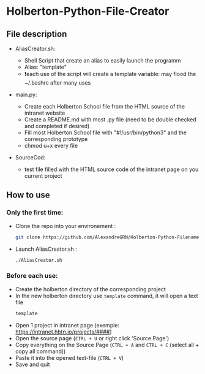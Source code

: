 # Holberton-Python-File-Creator

## File description
- AliasCreator.sh:
  - Shell Script that create an alias to easily launch the programm
  - Alias: "template"
  - ❗each use of the script will create a template variable: may flood the ~/.bashrc after many uses

- main.py:
  - Create each Holberton School file from the HTML source of the intranet website
  - Create a README.md with most .py file (need to be double checked and completed if desired)
  - Fill most Holberton School file with "#!/usr/bin/python3" and the corresponding prototype
  - chmod u+x every file

- SourceCod:
  - test file filled with the HTML source code of the intranet page on you current project


## How to use

### Only the first time:
- Clone the repo into your environement : 
  ```bash
  git clone https://github.com/AlexandreGRN/Holberton-Python-Filename.git
  ```
- Launch AliasCreator.sh :
  ```bash
  ./AliasCreator.sh
  ```

### Before each use:
- Create the holberton directory of the corresponding project
- In the new holberton directory use `template` command, it will open a text file
  ```bash
  template
  ```
- Open 1 project in intranet page (exemple: https://intranet.hbtn.io/projects/####)
- Open the source page (`CTRL + U` or right click 'Source Page')
- Copy everything on the Source Page (`CTRL + A` and `CTRL + C` (select all + copy all command))
- Paste it into the opened text-file (`CTRL + V`)
- Save and quit
